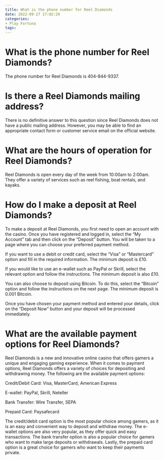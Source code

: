 ```yaml
---
title: What is the phone number for Reel Diamonds
date: 2022-09-27 17:02:29
categories:
- Play Fortuna
tags:
---
```



#  What is the phone number for Reel Diamonds?

The phone number for Reel Diamonds is 404-844-9337.

#  Is there a Reel Diamonds mailing address?

There is no definitive answer to this question since Reel Diamonds does not have a public mailing address. However, you may be able to find an appropriate contact form or customer service email on the official website.

#  What are the hours of operation for Reel Diamonds?

Reel Diamonds is open every day of the week from 10:00am to 2:00am. They offer a variety of services such as reel fishing, boat rentals, and kayaks.

#  How do I make a deposit at Reel Diamonds?

To make a deposit at Reel Diamonds, you first need to open an account with the casino. Once you have registered and logged in, select the “My Account” tab and then click on the “Deposit” button. You will be taken to a page where you can choose your preferred payment method.

If you want to use a debit or credit card, select the “Visa” or “Mastercard” option and fill in the required information. The minimum deposit is £10.

If you would like to use an e-wallet such as PayPal or Skrill, select the relevant option and follow the instructions. The minimum deposit is also £10.

You can also choose to deposit using Bitcoin. To do this, select the “Bitcoin” option and follow the instructions on the next page. The minimum deposit is 0.001 Bitcoin.

Once you have chosen your payment method and entered your details, click on the “Deposit Now” button and your deposit will be processed immediately.

#  What are the available payment options for Reel Diamonds?

Reel Diamonds is a new and innovative online casino that offers gamers a unique and engaging gaming experience. When it comes to payment options, Reel Diamonds offers a variety of choices for depositing and withdrawing money. The following are the available payment options:

Credit/Debit Card: Visa, MasterCard, American Express

E-wallet: PayPal, Skrill, Neteller

Bank Transfer: Wire Transfer, SEPA

Prepaid Card: Paysafecard

The credit/debit card option is the most popular choice among gamers, as it is an easy and convenient way to deposit and withdraw money. The e-wallet options are also very popular, as they offer quick and easy transactions. The bank transfer option is also a popular choice for gamers who want to make large deposits or withdrawals. Lastly, the prepaid card option is a great choice for gamers who want to keep their payments private.
